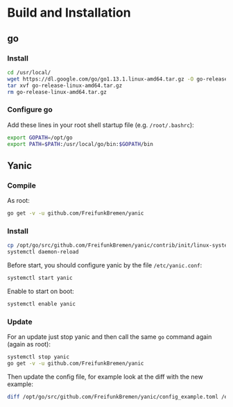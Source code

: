 # Build and Installation

## go

### Install
```sh
cd /usr/local/
wget https://dl.google.com/go/go1.13.1.linux-amd64.tar.gz -O go-release-linux-amd64.tar.gz
tar xvf go-release-linux-amd64.tar.gz
rm go-release-linux-amd64.tar.gz
```

### Configure go
Add these lines in your root shell startup file (e.g. `/root/.bashrc`):
```sh
export GOPATH=/opt/go
export PATH=$PATH:/usr/local/go/bin:$GOPATH/bin
```

## Yanic

### Compile
As root:
```sh
go get -v -u github.com/FreifunkBremen/yanic
```

### Install

```sh
cp /opt/go/src/github.com/FreifunkBremen/yanic/contrib/init/linux-systemd/yanic.service /lib/systemd/system/yanic.service
systemctl daemon-reload
```

Before start, you should configure yanic by the file `/etc/yanic.conf`:
```sh
systemctl start yanic
```

Enable to start on boot:
```sh
systemctl enable yanic
```

### Update
For an update just stop yanic and then call the same `go` command again (again as root):
```sh
systemctl stop yanic
go get -v -u github.com/FreifunkBremen/yanic
```
Then update the config file, for example look at the diff with the new example:
```sh
diff /opt/go/src/github.com/FreifunkBremen/yanic/config_example.toml /etc/yanic.conf
```
